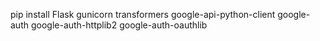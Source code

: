 pip install Flask gunicorn transformers google-api-python-client google-auth google-auth-httplib2 google-auth-oauthlib
